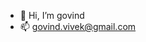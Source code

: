 - 👋 Hi, I’m govind
- 📫 govind.vivek@gmail.com

<!---
govind-n/govind-n is a ✨ special ✨ repository because its `README.md` (this file) appears on your GitHub profile.
You can click the Preview link to take a look at your changes.
--->
